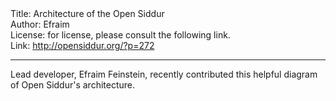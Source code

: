 <html>
<head></head>
<body>
Title: Architecture of the Open Siddur<br />
Author: Efraim<br />
License: for license, please consult the following link.<br />
Link: <a href="http://opensiddur.org/?p=272">http://opensiddur.org/?p=272</a>
<p />
<hr />

Lead developer, Efraim Feinstein, recently contributed this helpful diagram of Open Siddur's architecture.

<a href="https://github.com/opensiddur/opensiddur/wiki/Architecture"><img src="https://github.com/opensiddur/opensiddur/wiki/Architecture" alt="" /></a>
</body>
</html>